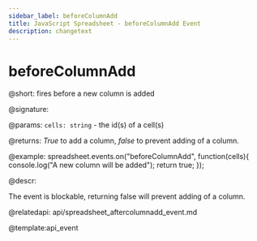 ```yaml
---
sidebar_label: beforeColumnAdd
title: JavaScript Spreadsheet - beforeColumnAdd Event
description: changetext
---
```


# beforeColumnAdd

@short: fires before a new column is added

@signature:

@params:
`cells: string` - the id(s) of a cell(s)

@returns:
*True* to add a column, *false* to prevent adding of a column.

@example:
spreadsheet.events.on("beforeColumnAdd", function(cells){
	console.log("A new column will be added");
    return true;
});

@descr:

The event is blockable, returning false will prevent adding of a column.

@relatedapi:
api/spreadsheet_aftercolumnadd_event.md

@template:api_event